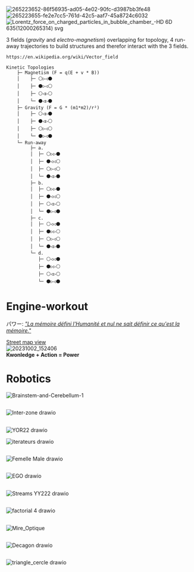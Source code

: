 ![265223652-86f56935-ad05-4e02-90fc-d3987bb3fe48](https://github.com/LordGrrr/Cube-Kicker/assets/134517577/5e2adc60-3ab8-4858-a079-4e8196d525d8)  
![265223655-fe2e7cc5-761d-42c5-aaf7-45a8724c6032](https://github.com/LordGrrr/Cube-Kicker/assets/134517577/52fc16a3-aace-4e31-b6cf-aefe35c4563f) ![Lorentz_force_on_charged_particles_in_bubble_chamber_-_HD 6D 635_(12000265314) svg](https://github.com/LordGrrr/Engine-workout/assets/134517577/f031bf20-8813-421d-b052-b53ac14ee251)

3 fields (_gravity_ and _electro-magnetism_) overlapping for topology, 4 run-away trajectories to build structures and therefor interact with the 3 fields. 
```
https://en.wikipedia.org/wiki/Vector_field

Kinetic Topologies
    ├─ Magnetism (F = q(E + v * B))
    │    ├─ ⚪▷◁⚫
    │    ├─ ⚫▷◁⚪
    │    ├─ ⚪◁▷⚪
    │    └─ ⚫◁▷⚫
    ├─ Gravity (F = G * (m1*m2)/r²)
    │    ├─ ⚪◁▷⚫
    │    ├─ ⚫◁▷⚪
    │    ├─ ⚪▷◁⚪
    │    └─ ⚫▷◁⚫
    └─ Run-away
         ├─ a.
         │  ├─ ⚪▷▷⚫
         │  ├─ ⚫◁◁⚪
         │  ├─ ⚪▷◁⚪
         │  └─ ⚫◁▷⚫
         ├─ b.
         │  ├─ ⚪▷▷⚫
         │  ├─ ⚫◁◁⚪
         │  ├─ ⚪◁▷⚪
         │  └─ ⚫▷◁⚫
         ├─ c.
         │  ├─ ⚪◁◁⚫
         │  ├─ ⚫▷▷⚪
         │  ├─ ⚪▷◁⚪
         │  └─ ⚫◁▷⚫
         └─ d.
            ├─ ⚪◁◁⚫
            ├─ ⚫▷▷⚪
            ├─ ⚪◁▷⚪
            └─ ⚫▷◁⚫
```
# Engine-workout
パワー: [_"La mémoire défini l'Humanité et nul ne sait définir ce qu'est la mémoire."_](https://ja.wikipedia.org/wiki/GHOST_IN_THE_SHELL_/_%E6%94%BB%E6%AE%BB%E6%A9%9F%E5%8B%95%E9%9A%8A)
  
[Street map view](https://maps.app.goo.gl/xEJqJTTiZY3WcvMn6)    
![20231002_152406](https://github.com/LordGrrr/Engine-workout/assets/134517577/177368a5-ecca-4ca5-889f-0791b81642f7)  
**Kwonledge + Action = Power**    

# Robotics
![Brainstem-and-Cerebellum-1](https://github.com/LordGrrr/LordGrrr/assets/134517577/b3097419-635b-4a1a-877a-b432bd73f255)

##
![Inter-zone drawio](https://github.com/LordGrrr/LordGrrr/assets/134517577/e74209a2-c1e9-42d4-8f4a-554baba41ea1)


##
![YOR22 drawio](https://github.com/LordGrrr/LordGrrr/assets/134517577/d4b73815-66b4-4721-8b6e-7b4b1ee7b5d4)  
  
![iterateurs drawio](https://github.com/LordGrrr/LordGrrr/assets/134517577/cffb7af3-94b1-4511-b956-b1c3ce8ab5b5)

##
![Femelle   Male drawio](https://github.com/LordGrrr/LordGrrr/assets/134517577/a3bd0944-7298-4fbf-ae0d-01609376c721)


##

![EGO drawio](https://github.com/LordGrrr/LordGrrr/assets/134517577/7ff53e8a-def2-4678-94ea-0d0cd9d6698c)

##

![Streams YY222 drawio](https://github.com/LordGrrr/Cube-Kicker/assets/134517577/b8f49100-1637-41bb-8deb-5194d3245c26)

##

![factorial 4 drawio](https://github.com/LordGrrr/Cube-Kicker/assets/134517577/84e864ef-10d1-48a5-9aac-21b193a55518)

##
![Mire_Optique](https://github.com/LordGrrr/Cube-Kicker/assets/134517577/ba77bd33-0f0b-46f6-8c68-096b80d1257d)

##
![Decagon drawio](https://github.com/LordGrrr/Engine-workout/assets/134517577/6d2e9870-4995-4375-a7af-5acf116bc0eb)


##
![triangle_cercle drawio](https://github.com/LordGrrr/Cube-Kicker/assets/134517577/242ff4a7-8f3d-4df2-881c-cff79db1f2cc)
